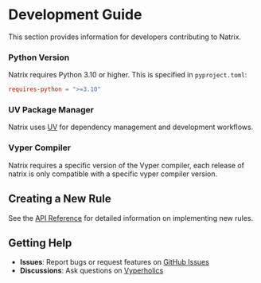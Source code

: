 # Development Guide

This section provides information for developers contributing to Natrix.

### Python Version

Natrix requires Python 3.10 or higher. This is specified in `pyproject.toml`:
```toml
requires-python = ">=3.10"
```

### UV Package Manager

Natrix uses [UV](https://docs.astral.sh/uv/) for dependency management and development workflows.

### Vyper Compiler

Natrix requires a specific version of the Vyper compiler, each release of natrix is only compatible with a specific vyper compiler version.

## Creating a New Rule

See the [API Reference](../api/index.md#creating-rules) for detailed information on implementing new rules.

## Getting Help

- **Issues**: Report bugs or request features on [GitHub Issues](https://github.com/albertocentonze/natrix/issues)
- **Discussions**: Ask questions on [Vyperholics](https://t.me/vyperlang)
